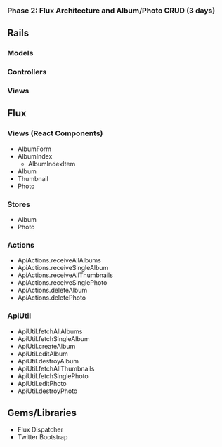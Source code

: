 ### Phase 2: Flux Architecture and Album/Photo CRUD (3 days)

## Rails
### Models

### Controllers

### Views

## Flux
### Views (React Components)
* AlbumForm
* AlbumIndex
  - AlbumIndexItem
* Album
* Thumbnail
* Photo

### Stores
* Album
* Photo

### Actions
* ApiActions.receiveAllAlbums
* ApiActions.receiveSingleAlbum
* ApiActions.receiveAllThumbnails
* ApiActions.receiveSinglePhoto
* ApiActions.deleteAlbum
* ApiActions.deletePhoto

### ApiUtil
* ApiUtil.fetchAllAlbums
* ApiUtil.fetchSingleAlbum
* ApiUtil.createAlbum
* ApiUtil.editAlbum
* ApiUtil.destroyAlbum
* ApiUtil.fetchAllThumbnails
* ApiUtil.fetchSinglePhoto
* ApiUtil.editPhoto
* ApiUtil.destroyPhoto

## Gems/Libraries
* Flux Dispatcher
* Twitter Bootstrap
